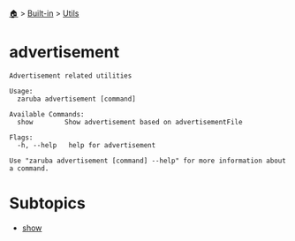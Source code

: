 <!--startTocHeader-->
[🏠](../../../README.md) > [Built-in](../../README.md) > [Utils](../README.md)
# advertisement
<!--endTocHeader-->

```
Advertisement related utilities

Usage:
  zaruba advertisement [command]

Available Commands:
  show        Show advertisement based on advertisementFile

Flags:
  -h, --help   help for advertisement

Use "zaruba advertisement [command] --help" for more information about a command.

```

# Subtopics
<!--startTocSubtopic-->
- [show](show.md)
<!--endTocSubtopic-->